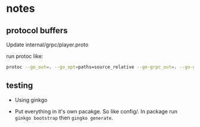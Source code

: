 # notes

## protocol buffers

Update internal/grpc/player.proto

run protoc like:

```bash
protoc --go_out=. --go_opt=paths=source_relative --go-grpc_out=. --go-grpc_opt=paths=source_relative grpc/player.proto
```

## testing

- Using ginkgo

- Put everything in it's own pacakge.
  So like config/. In package run `ginkgo bootstrap` then `gingko generate`.
  